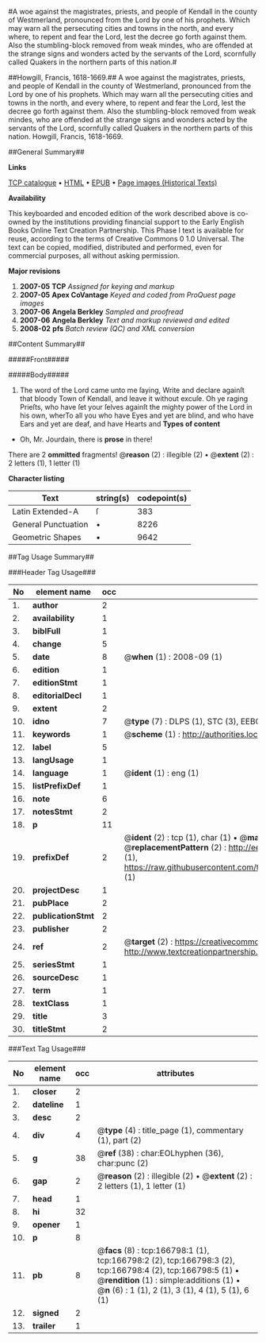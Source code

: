 #A woe against the magistrates, priests, and people of Kendall in the county of Westmerland, pronounced from the Lord by one of his prophets. Which may warn all the persecuting cities and towns in the north, and every where, to repent and fear the Lord, lest the decree go forth against them. Also the stumbling-block removed from weak mindes, who are offended at the strange signs and wonders acted by the servants of the Lord, scornfully called Quakers in the northern parts of this nation.#

##Howgill, Francis, 1618-1669.##
A woe against the magistrates, priests, and people of Kendall in the county of Westmerland, pronounced from the Lord by one of his prophets. Which may warn all the persecuting cities and towns in the north, and every where, to repent and fear the Lord, lest the decree go forth against them. Also the stumbling-block removed from weak mindes, who are offended at the strange signs and wonders acted by the servants of the Lord, scornfully called Quakers in the northern parts of this nation.
Howgill, Francis, 1618-1669.

##General Summary##

**Links**

[TCP catalogue](http://www.ota.ox.ac.uk/tcp/)  • 
[HTML](http://tei.it.ox.ac.uk/tcp/Texts-HTML/free/A86/A86655.html)  • 
[EPUB](http://tei.it.ox.ac.uk/tcp/Texts-EPUB/free/A86/A86655.epub) • 
[Page images (Historical Texts)](https://data.historicaltexts.jisc.ac.uk/view?pubId=eebo-99865880e&pageId=eebo-99865880e-166798-1)

**Availability**

This keyboarded and encoded edition of the
	       work described above is co-owned by the institutions
	       providing financial support to the Early English Books
	       Online Text Creation Partnership. This Phase I text is
	       available for reuse, according to the terms of Creative
	       Commons 0 1.0 Universal. The text can be copied,
	       modified, distributed and performed, even for
	       commercial purposes, all without asking permission.

**Major revisions**

1. __2007-05__ __TCP__ *Assigned for keying and markup*
1. __2007-05__ __Apex CoVantage__ *Keyed and coded from ProQuest page images*
1. __2007-06__ __Angela Berkley__ *Sampled and proofread*
1. __2007-06__ __Angela Berkley__ *Text and markup reviewed and edited*
1. __2008-02__ __pfs__ *Batch review (QC) and XML conversion*

##Content Summary##

#####Front#####

#####Body#####

1. The word of the Lord came unto me ſaying, Write and declare againſt that bloody Town of Kendall, and leave it without excuſe.
Oh ye raging Prieſts, who have ſet your ſelves againſt the mighty power of the Lord in his own, wherTo all you who have Eyes and yet are blind, and who have Ears and yet are deaf, and have Hearts and 
**Types of content**

  * Oh, Mr. Jourdain, there is **prose** in there!

There are 2 **ommitted** fragments! 
 @__reason__ (2) : illegible (2)  •  @__extent__ (2) : 2 letters (1), 1 letter (1)

**Character listing**


|Text|string(s)|codepoint(s)|
|---|---|---|
|Latin Extended-A|ſ|383|
|General Punctuation|•|8226|
|Geometric Shapes|▪|9642|

##Tag Usage Summary##

###Header Tag Usage###

|No|element name|occ|attributes|
|---|---|---|---|
|1.|__author__|2||
|2.|__availability__|1||
|3.|__biblFull__|1||
|4.|__change__|5||
|5.|__date__|8| @__when__ (1) : 2008-09 (1)|
|6.|__edition__|1||
|7.|__editionStmt__|1||
|8.|__editorialDecl__|1||
|9.|__extent__|2||
|10.|__idno__|7| @__type__ (7) : DLPS (1), STC (3), EEBO-CITATION (1), PROQUEST (1), VID (1)|
|11.|__keywords__|1| @__scheme__ (1) : http://authorities.loc.gov/ (1)|
|12.|__label__|5||
|13.|__langUsage__|1||
|14.|__language__|1| @__ident__ (1) : eng (1)|
|15.|__listPrefixDef__|1||
|16.|__note__|6||
|17.|__notesStmt__|2||
|18.|__p__|11||
|19.|__prefixDef__|2| @__ident__ (2) : tcp (1), char (1)  •  @__matchPattern__ (2) : ([0-9\-]+):([0-9IVX]+) (1), (.+) (1)  •  @__replacementPattern__ (2) : http://eebo.chadwyck.com/downloadtiff?vid=$1&page=$2 (1), https://raw.githubusercontent.com/textcreationpartnership/Texts/master/tcpchars.xml#$1 (1)|
|20.|__projectDesc__|1||
|21.|__pubPlace__|2||
|22.|__publicationStmt__|2||
|23.|__publisher__|2||
|24.|__ref__|2| @__target__ (2) : https://creativecommons.org/publicdomain/zero/1.0/ (1), http://www.textcreationpartnership.org/docs/. (1)|
|25.|__seriesStmt__|1||
|26.|__sourceDesc__|1||
|27.|__term__|1||
|28.|__textClass__|1||
|29.|__title__|3||
|30.|__titleStmt__|2||


###Text Tag Usage###

|No|element name|occ|attributes|
|---|---|---|---|
|1.|__closer__|2||
|2.|__dateline__|1||
|3.|__desc__|2||
|4.|__div__|4| @__type__ (4) : title_page (1), commentary (1), part (2)|
|5.|__g__|38| @__ref__ (38) : char:EOLhyphen (36), char:punc (2)|
|6.|__gap__|2| @__reason__ (2) : illegible (2)  •  @__extent__ (2) : 2 letters (1), 1 letter (1)|
|7.|__head__|1||
|8.|__hi__|32||
|9.|__opener__|1||
|10.|__p__|8||
|11.|__pb__|8| @__facs__ (8) : tcp:166798:1 (1), tcp:166798:2 (2), tcp:166798:3 (2), tcp:166798:4 (2), tcp:166798:5 (1)  •  @__rendition__ (1) : simple:additions (1)  •  @__n__ (6) : 1 (1), 2 (1), 3 (1), 4 (1), 5 (1), 6 (1)|
|12.|__signed__|2||
|13.|__trailer__|1||
